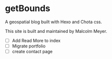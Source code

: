 # getBounds

A geospatial blog built with Hexo and Chota css.

This site is built and maintained by Malcolm Meyer.

- [ ] Add Read More to index
- [ ] Migrate portfolio
- [ ] create contact page